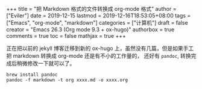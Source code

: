 +++
title = "把 Markdown 格式的文件转换成 org-mode 格式"
author = ["Eviler"]
date = 2019-12-15
lastmod = 2019-12-16T18:53:05+08:00
tags = ["Emacs", "org-mode", "markdown"]
categories = ["计算机"]
draft = false
creator = "Emacs 26.3 (Org mode 9.3 + ox-hugo)"
authorbox = true
comments = true
toc = false
mathjax = true
+++

正在把以前的 jekyll 博客迁移到新的 ox-hugo 上，虽然没有几篇，但是如果手工把
markdown 转换成 org-mode 还是有不小的工作量的， 还好有 `pandoc`, 转换完成后稍微修改一下就可以了。

```text
brew install pandoc
pandoc -f markdown -t org xxxx.md -o xxxx.org
```
